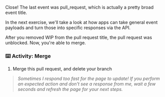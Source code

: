 Close! The last event was pull_request, which is actually a pretty broad event title.

In the next exercise, we'll take a look at how apps can take general event payloads and turn those into specific responses via the API.

After you removed WIP from the pull request title, the pull request was unblocked. Now, you're able to merge.

### :keyboard: Activity: Merge
1. Merge this pull request, and delete your branch

> _Sometimes I respond too fast for the page to update! If you perform an expected action and don't see a response from me, wait a few seconds and refresh the page for your next steps._
